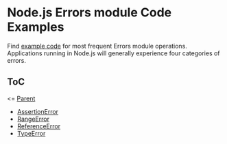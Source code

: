 # Node.js Errors module Code Examples

Find [example code](./code) for most frequent Errors module operations. Applications running in Node.js will generally experience four categories of errors.

## ToC

<= [Parent](../README.md)

- [AssertionError](./code/assertion-error.js)
- [RangeError](./code/range-error.js)
- [ReferenceError](./code/reference-error.js)
- [TypeError](./code/type-error.js)